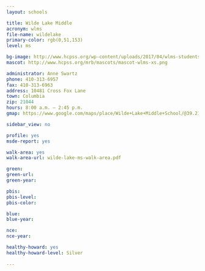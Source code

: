 ```yaml
---
layout: schools

title: Wilde Lake Middle
acronym: wlms
file-name: wildelake
primary-color: rgb(0,51,153)
level: ms

bg-image: http://www.hcpss.org/wp-content/uploads/2017/04/wlms-students-science-class.jpg
mascot: http://www.hcpss.org/mrb/mascots/mascot-wlms-xs.png

administrator: Anne Swartz
phone: 410-313-6957
fax: 410-313-6963
address: 10481 Cross Fox Lane
town: Columbia
zip: 21044
hours: 8:00 a.m. – 2:45 p.m.
gmap: https://www.google.com/maps/place/Wilde+Lake+Middle+School/@39.217985,-76.8786983,17z/data=!3m1!4b1!4m2!3m1!1s0x89b7df7438f39bad:0x54be4cbc7eb841bb?hl=en

sidebar_view: no

profile: yes
msde-report: yes

walk-area: yes
walk-area-url: wilde-lake-ms-walk-area.pdf

green:
green-url:
green-year:

pbis:
pbis-level:
pbis-color:

blue: 
blue-year:

nce:
nce-year:

healthy-howard: yes
healthy-howard-level: Silver
 
---
```


